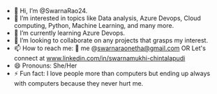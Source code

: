 - 👋 Hi, I’m @SwarnaRao24.
- 👀 I’m interested in topics like Data analysis, Azure Devops, Cloud computing, Python, Machine Learning, and many more.
- 🌱 I’m currently learning Azure Devops.
- 💞️ I’m looking to collaborate on any projects that grasps my interest. 
- 📫 How to reach me: 📧 me @swarnaraonetha@gmail.com OR Let's connect at www.linkedin.com/in/swarnamukhi-chintalapudi
- 😄 Pronouns: She/Her
- ⚡ Fun fact: I love people more than computers but ending up always with computers because they never hurt me.



